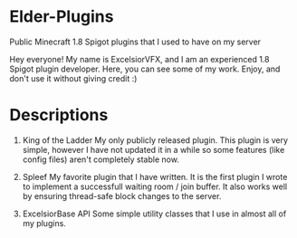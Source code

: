 # Elder-Plugins
Public Minecraft 1.8 Spigot plugins that I used to have on my server 



Hey everyone! My name is ExcelsiorVFX, and I am an experienced 1.8 Spigot plugin developer. Here, you can see some of my work. Enjoy, and don't use it without giving credit :)

# Descriptions

  1. King of the Ladder
       My only publicly released plugin. This plugin is very simple, however I have not updated it in a while so some features (like config files) aren't completely stable now.

  2. Spleef
       My favorite plugin that I have written. It is the first plugin I wrote to implement a successfull waiting room / join buffer. It also works well by ensuring thread-safe block changes to the server.

  3. ExcelsiorBase API
       Some simple utility classes that I use in almost all of my plugins.
